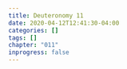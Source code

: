 ```yaml
---
title: Deuteronomy 11
date: 2020-04-12T12:41:30-04:00
categories: []
tags: []
chapter: "011"
inprogress: false
---
```


